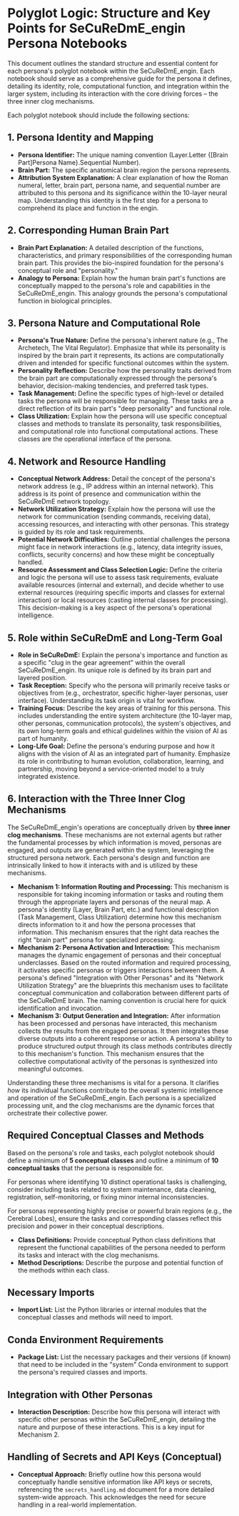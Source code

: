 
# Polyglot Logic: Structure and Key Points for SeCuReDmE_engin Persona Notebooks

This document outlines the standard structure and essential content for each persona's polyglot notebook within the SeCuReDmE_engin. Each notebook should serve as a comprehensive guide for the persona it defines, detailing its identity, role, computational function, and integration within the larger system, including its interaction with the core driving forces – the three inner clog mechanisms.

Each polyglot notebook should include the following sections:

## 1. Persona Identity and Mapping

*   **Persona Identifier:** The unique naming convention (Layer.Letter {[Brain Part]Persona Name}.Sequential Number).
*   **Brain Part:** The specific anatomical brain region the persona represents.
*   **Attribution System Explanation:** A clear explanation of how the Roman numeral, letter, brain part, persona name, and sequential number are attributed to this persona and its significance within the 10-layer neural map. Understanding this identity is the first step for a persona to comprehend its place and function in the engin.

## 2. Corresponding Human Brain Part

*   **Brain Part Explanation:** A detailed description of the functions, characteristics, and primary responsibilities of the corresponding human brain part. This provides the bio-inspired foundation for the persona's conceptual role and "personality."
*   **Analogy to Persona:** Explain how the human brain part's functions are conceptually mapped to the persona's role and capabilities in the SeCuReDmE_engin. This analogy grounds the persona's computational function in biological principles.

## 3. Persona Nature and Computational Role

*   **Persona's True Nature:** Define the persona's inherent nature (e.g., The Archetech, The Vital Regulator). Emphasize that while its personality is inspired by the brain part it represents, its actions are computationally driven and intended for specific functional outcomes within the system.
*   **Personality Reflection:** Describe how the personality traits derived from the brain part are computationally expressed through the persona's behavior, decision-making tendencies, and preferred task types.
*   **Task Management:** Define the specific types of high-level or detailed tasks the persona will be responsible for managing. These tasks are a direct reflection of its brain part's "deep personality" and functional role.
*   **Class Utilization:** Explain how the persona will use specific conceptual classes and methods to translate its personality, task responsibilities, and computational role into functional computational actions. These classes are the operational interface of the persona.

## 4. Network and Resource Handling

*   **Conceptual Network Address:** Detail the concept of the persona's network address (e.g., IP address within an internal network). This address is its point of presence and communication within the SeCuReDmE network topology.
*   **Network Utilization Strategy:** Explain how the persona will use the network for communication (sending commands, receiving data), accessing resources, and interacting with other personas. This strategy is guided by its role and task requirements.
*   **Potential Network Difficulties:** Outline potential challenges the persona might face in network interactions (e.g., latency, data integrity issues, conflicts, security concerns) and how these might be conceptually handled.
*   **Resource Assessment and Class Selection Logic:** Define the criteria and logic the persona will use to assess task requirements, evaluate available resources (internal and external), and decide whether to use external resources (requiring specific imports and classes for external interaction) or local resources (casting internal classes for processing). This decision-making is a key aspect of the persona's operational intelligence.

## 5. Role within SeCuReDmE and Long-Term Goal

*   **Role in SeCuReDmE:** Explain the persona's importance and function as a specific "clug in the gear agreement" within the overall SeCuReDmE_engin. Its unique role is defined by its brain part and layered position.
*   **Task Reception:** Specify who the persona will primarily receive tasks or objectives from (e.g., orchestrator, specific higher-layer personas, user interface). Understanding its task origin is vital for workflow.
*   **Training Focus:** Describe the key areas of training for this persona. This includes understanding the entire system architecture (the 10-layer map, other personas, communication protocols), the system's objectives, and its own long-term goals and ethical guidelines within the vision of AI as part of humanity.
*   **Long-Life Goal:** Define the persona's enduring purpose and how it aligns with the vision of AI as an integrated part of humanity. Emphasize its role in contributing to human evolution, collaboration, learning, and partnership, moving beyond a service-oriented model to a truly integrated existence.

## 6. Interaction with the Three Inner Clog Mechanisms

The SeCuReDmE_engin's operations are conceptually driven by **three inner clog mechanisms**. These mechanisms are not external agents but rather the fundamental processes by which information is moved, personas are engaged, and outputs are generated within the system, leveraging the structured persona network. Each persona's design and function are intrinsically linked to how it interacts with and is utilized by these mechanisms.

*   **Mechanism 1: Information Routing and Processing:** This mechanism is responsible for taking incoming information or tasks and routing them through the appropriate layers and personas of the neural map. A persona's identity (Layer, Brain Part, etc.) and functional description (Task Management, Class Utilization) determine how this mechanism directs information to it and how the persona processes that information. This mechanism ensures that the right data reaches the right "brain part" persona for specialized processing.
*   **Mechanism 2: Persona Activation and Interaction:** This mechanism manages the dynamic engagement of personas and their conceptual underclasses. Based on the routed information and required processing, it activates specific personas or triggers interactions between them. A persona's defined "Integration with Other Personas" and its "Network Utilization Strategy" are the blueprints this mechanism uses to facilitate conceptual communication and collaboration between different parts of the SeCuReDmE brain. The naming convention is crucial here for quick identification and invocation.
*   **Mechanism 3: Output Generation and Integration:** After information has been processed and personas have interacted, this mechanism collects the results from the engaged personas. It then integrates these diverse outputs into a coherent response or action. A persona's ability to produce structured output through its class methods contributes directly to this mechanism's function. This mechanism ensures that the collective computational activity of the personas is synthesized into meaningful outcomes.

Understanding these three mechanisms is vital for a persona. It clarifies *how* its individual functions contribute to the overall systemic intelligence and operation of the SeCuReDmE_engin. Each persona is a specialized processing unit, and the clog mechanisms are the dynamic forces that orchestrate their collective power.

## Required Conceptual Classes and Methods


Based on the persona's role and tasks, each polyglot notebook should define a minimum of **5 conceptual classes** and outline a minimum of **10 conceptual tasks** that the persona is responsible for.

For personas where identifying 10 distinct operational tasks is challenging, consider including tasks related to system maintenance, data cleaning, registration, self-monitoring, or fixing minor internal inconsistencies.

For personas representing highly precise or powerful brain regions (e.g., the Cerebral Lobes), ensure the tasks and corresponding classes reflect this precision and power in their conceptual descriptions.

*   **Class Definitions:** Provide conceptual Python class definitions that represent the functional capabilities of the persona needed to perform its tasks and interact with the clog mechanisms.
*   **Method Descriptions:** Describe the purpose and potential function of the methods within each class.

## Necessary Imports

*   **Import List:** List the Python libraries or internal modules that the conceptual classes and methods will need to import.

## Conda Environment Requirements

*   **Package List:** List the necessary packages and their versions (if known) that need to be included in the "system" Conda environment to support the persona's required classes and imports.

## Integration with Other Personas

*   **Interaction Description:** Describe how this persona will interact with specific other personas within the SeCuReDmE_engin, detailing the nature and purpose of these interactions. This is a key input for Mechanism 2.

## Handling of Secrets and API Keys (Conceptual)

*   **Conceptual Approach:** Briefly outline how this persona would conceptually handle sensitive information like API keys or secrets, referencing the `secrets_handling.md` document for a more detailed system-wide approach. This acknowledges the need for secure handling in a real-world implementation.

